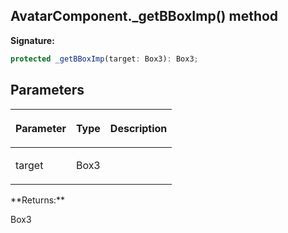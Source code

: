 
## AvatarComponent.\_getBBoxImp() method

**Signature:**

```typescript
protected _getBBoxImp(target: Box3): Box3;
```

## Parameters

<table><thead><tr><th>

Parameter


</th><th>

Type


</th><th>

Description


</th></tr></thead>
<tbody><tr><td>

target


</td><td>

Box3


</td><td>


</td></tr>
</tbody></table>
**Returns:**

Box3

